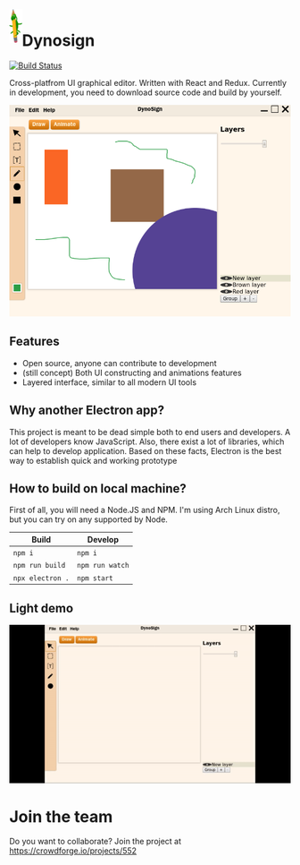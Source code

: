 <img height=60 align=left src='templogo.png'>

# Dynosign
[![Build Status](https://travis-ci.org/FallenAngel97/dynosign.svg?branch=master)](https://travis-ci.org/FallenAngel97/dynosign)

Cross-platfrom UI graphical editor. Written with React and Redux. Currently in development, you need to download source code and build by yourself.

!["Screenshot"](screen.png)

## Features

- Open source, anyone can contribute to development
- (still concept) Both UI constructing and animations features
- Layered interface, similar to all modern UI tools

## Why another Electron app?

This project is meant to be dead simple both to end users and developers. A lot of developers know JavaScript. Also, there exist a lot of libraries, which can help to develop application. Based on these facts, Electron is the best way to establish quick and working prototype

## How to build on local machine?

First of all, you will need a Node.JS and NPM. I'm using Arch Linux distro, but you can try on any supported by Node. 

| Build          | Develop       |
|----------------|---------------|
|`npm i`         |`npm i`        |
|`npm run build` |`npm run watch`|
|`npx electron .`|`npm start`    |

## Light demo

!["video"](output.gif)

 # Join the team 
 Do you want to collaborate? Join the project at https://crowdforge.io/projects/552